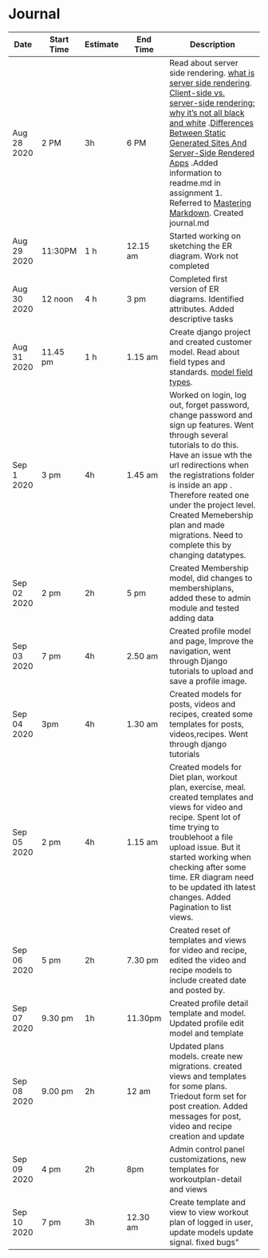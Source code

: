 # Journal
Date | Start Time | Estimate | End Time | Description
-----| -----------| ---------|---------| ------------
Aug 28 2020| 2 PM |3h  | 6 PM | Read about server side rendering. [what is server side rendering](https://www.educative.io/edpresso/what-is-server-side-rendering). [Client-side vs. server-side rendering: why it’s not all black and white](https://www.freecodecamp.org/news/what-exactly-is-client-side-rendering-and-hows-it-different-from-server-side-rendering-bd5c786b340d/) .[Differences Between Static Generated Sites And Server-Side Rendered Apps](https://www.smashingmagazine.com/2020/07/differences-static-generated-sites-server-side-rendered-apps/) .Added information to readme.md in assignment 1. Referred to  [Mastering Markdown](https://guides.github.com/features/mastering-markdown/). Created journal.md 
Aug 29 2020 | 11:30PM | 1 h | 12.15 am| Started working on sketching the ER diagram. Work not completed
Aug 30 2020 | 12 noon | 4 h | 3 pm  |Completed first version of ER diagrams. Identified attributes. Added descriptive tasks
Aug 31 2020 | 11.45 pm | 1 h | 1.15 am| Create django project and created customer model. Read  about field types and standards.  [model field types](https://docs.djangoproject.com/en/3.1/ref/models/fields/#model-field-types). 
Sep 1 2020 | 3 pm | 4h | 1.45 am | Worked on  login, log out, forget password, change password and sign up features. Went through several tutorials to do this. Have an issue wth the url redirections when the registrations folder is inside an app . Therefore reated one under the project level. Created Memebership plan and made migrations. Need to complete this by changing datatypes. 
Sep 02 2020 | 2 pm | 2h| 5 pm | Created Membership model, did changes to membershiplans, added these to admin module and tested adding data
Sep 03 2020 | 7 pm | 4h | 2.50 am | Created profile model and page, Improve the navigation, went through Django tutorials to upload and save a profile image.
Sep 04 2020 | 3pm | 4h | 1.30 am | Created models for posts, videos and recipes, created some templates for posts, videos,recipes. Went through django tutorials
Sep 05 2020 | 2 pm | 4h| 1.15 am | Created models for Diet plan, workout plan, exercise, meal. created templates and views for video and recipe. Spent lot of time trying to troublehoot a file upload issue. But it started working when checking after some time. ER diagram need to be updated ith latest changes. Added Pagination to list views.
Sep 06 2020 | 5 pm | 2h | 7.30 pm | Created reset of templates and views for video and recipe, edited the video and recipe models to include created date and posted by. 
Sep 07 2020| 9.30 pm | 1h | 11.30pm| Created profile detail template and model. Updated profile edit model and template
Sep 08 2020| 9.00 pm| 2h| 12 am| Updated plans models. create new migrations. created views and templates  for some plans.  Triedout form set for post creation. Added messages for post, video and recipe creation and update
Sep 09 2020| 4 pm | 2h | 8pm | Admin control panel customizations, new templates for workoutplan-detail and views
Sep 10 2020 | 7 pm | 3h| 12.30 am | Create template and view to view workout plan of logged in user, update models update signal. fixed bugs"






